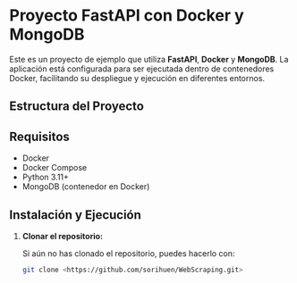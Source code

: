 # Proyecto FastAPI con Docker y MongoDB

Este es un proyecto de ejemplo que utiliza **FastAPI**, **Docker** y **MongoDB**. La aplicación está configurada para ser ejecutada dentro de contenedores Docker, facilitando su despliegue y ejecución en diferentes entornos.

## Estructura del Proyecto


## Requisitos

- Docker
- Docker Compose
- Python 3.11+
- MongoDB (contenedor en Docker)

## Instalación y Ejecución

1. **Clonar el repositorio:**

   Si aún no has clonado el repositorio, puedes hacerlo con:

   ```bash
   git clone <https://github.com/sorihuen/WebScraping.git>